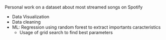 Personal work on a dataset about most streamed songs on Spotify
- Data Visualization
- Data cleaning
- ML: Regression using random forest to extract importants caracteristics
    - Usage of grid search to find best parameters
